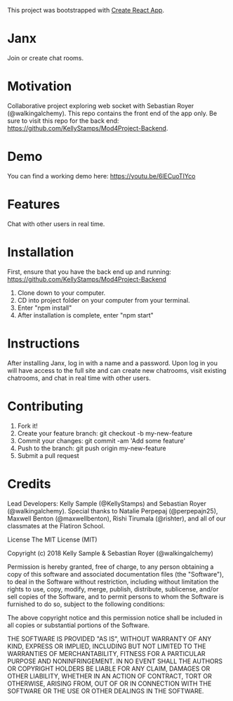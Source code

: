 This project was bootstrapped with [Create React App](https://github.com/facebookincubator/create-react-app).

# Janx
Join or create chat rooms. 

# Motivation
Collaborative project exploring web socket with Sebastian Royer (@walkingalchemy). This repo contains the front end of the app only. Be sure to visit this repo for the back end: https://github.com/KellyStamps/Mod4Project-Backend.

# Demo
You can find a working demo here: https://youtu.be/6lECuoTIYco

# Features
Chat with other users in real time.

# Installation
First, ensure that you have the back end up and running: https://github.com/KellyStamps/Mod4Project-Backend

1. Clone down to your computer.
2. CD into project folder on your computer from your terminal.
3. Enter "npm install"
4. After installation is complete, enter "npm start"

# Instructions
After installing Janx, log in with a name and a password. Upon log in you will have access to the full site and can create new chatrooms, visit existing chatrooms, and chat in real time with other users.

# Contributing
1. Fork it!
2. Create your feature branch: git checkout -b my-new-feature
3. Commit your changes: git commit -am 'Add some feature'
4. Push to the branch: git push origin my-new-feature
5. Submit a pull request

# Credits
Lead Developers: Kelly Sample (@KellyStamps) and Sebastian Royer (@walkingalchemy). Special thanks to Natalie Perpepaj (@perpepajn25), Maxwell Benton (@maxwellbenton), Rishi Tirumala (@rishter), and all of our classmates at the Flatiron School.

License
The MIT License (MIT)

Copyright (c) 2018 Kelly Sample & Sebastian Royer (@walkingalchemy)

Permission is hereby granted, free of charge, to any person obtaining a copy of this software and associated documentation files (the "Software"), to deal in the Software without restriction, including without limitation the rights to use, copy, modify, merge, publish, distribute, sublicense, and/or sell copies of the Software, and to permit persons to whom the Software is furnished to do so, subject to the following conditions:

The above copyright notice and this permission notice shall be included in all copies or substantial portions of the Software.

THE SOFTWARE IS PROVIDED "AS IS", WITHOUT WARRANTY OF ANY KIND, EXPRESS OR IMPLIED, INCLUDING BUT NOT LIMITED TO THE WARRANTIES OF MERCHANTABILITY, FITNESS FOR A PARTICULAR PURPOSE AND NONINFRINGEMENT. IN NO EVENT SHALL THE AUTHORS OR COPYRIGHT HOLDERS BE LIABLE FOR ANY CLAIM, DAMAGES OR OTHER LIABILITY, WHETHER IN AN ACTION OF CONTRACT, TORT OR OTHERWISE, ARISING FROM, OUT OF OR IN CONNECTION WITH THE SOFTWARE OR THE USE OR OTHER DEALINGS IN THE SOFTWARE.
